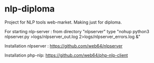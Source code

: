 # nlp-diploma
Project for NLP tools web-market. Making just for diploma.

For starting nlp-server : 
    from directory "nlpserver" type "nohup python3 nlpserver.py  >logs/nlpserver_out.log 2>logs/nlpserver_errors.log &"
    
Installation nlpserver : https://github.com/web64/nlpserver

Installation php-nlp: https://github.com/web64/php-nlp-client
